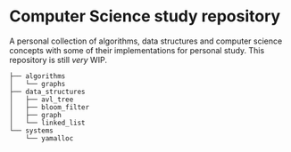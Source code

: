 # Computer Science study repository
A personal collection of algorithms, data structures and computer science concepts with some of their implementations for personal study.
This repository is still *very* WIP.

```
├── algorithms
│   └── graphs
├── data_structures
│   ├── avl_tree
│   ├── bloom_filter
│   ├── graph
│   └── linked_list
└── systems
    └── yamalloc
```
